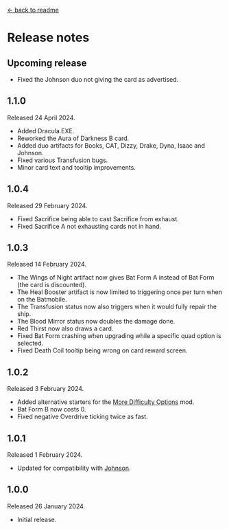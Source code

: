 [← back to readme](README.md)

# Release notes

## Upcoming release

* Fixed the Johnson duo not giving the card as advertised.

## 1.1.0
Released 24 April 2024.

* Added Dracula.EXE.
* Reworked the Aura of Darkness B card.
* Added duo artifacts for Books, CAT, Dizzy, Drake, Dyna, Isaac and Johnson.
* Fixed various Transfusion bugs.
* Minor card text and tooltip improvements.

## 1.0.4
Released 29 February 2024.

* Fixed Sacrifice being able to cast Sacrifice from exhaust.
* Fixed Sacrifice A not exhausting cards not in hand.

## 1.0.3
Released 14 February 2024.

* The Wings of Night artifact now gives Bat Form A instead of Bat Form (the card is discounted).
* The Heal Booster artifact is now limited to triggering once per turn when on the Batmobile.
* The Transfusion status now also triggers when it would fully repair the ship.
* The Blood Mirror status now doubles the damage done.
* Red Thirst now also draws a card.
* Fixed Bat Form crashing when upgrading while a specific quad option is selected.
* Fixed Death Coil tooltip being wrong on card reward screen.

## 1.0.2
Released 3 February 2024.

* Added alternative starters for the [More Difficulty Options](https://github.com/TheJazMaster/MoreDifficulties) mod.
* Bat Form B now costs 0.
* Fixed negative Overdrive ticking twice as fast.

## 1.0.1
Released 1 February 2024.

* Updated for compatibility with [Johnson](https://github.com/Shockah/Cobalt-Core-Mods/tree/master/Johnson).

## 1.0.0
Released 26 January 2024.

* Initial release.